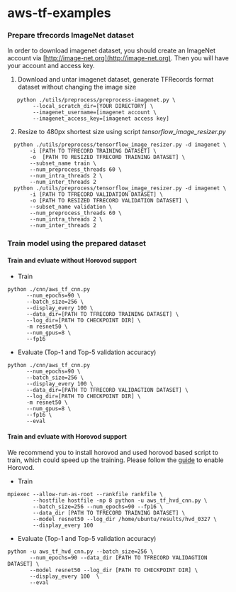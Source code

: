 # aws-tf-examples
### Prepare tfrecords ImageNet dataset
In order to download imagenet dataset, you should create an ImageNet account via [http://image-net.org](http://image-net.org). Then you will have your account and access key.

1. Download and untar imagenet dataset, generate TFRecords format dataset without changing the image size <br>
```
   python ./utils/preprocess/preprocess-imagenet.py \
        --local_scratch_dir=[YOUR DIRECTORY] \
        --imagenet_username=[imagenet account \
        --imagenet_access_key=[imagenet access key]
```
2. Resize to 480px shortest size using script *tensorflow_image_resizer.py*

```
  python ./utils/preprocess/tensorflow_image_resizer.py -d imagenet \
       -i [PATH TO TFRECORD TRAINING DATASET] \
       -o  [PATH TO RESIZED TFRECORD TRAINING DATASET] \
       --subset_name train \
       --num_preprocess_threads 60 \
       --num_intra_threads 2 \
       --num_inter_threads 2
  python ./utils/preprocess/tensorflow_image_resizer.py -d imagenet \
       -i [PATH TO TFRECORD VALIDATION DATASET] \
       -o [PATH TO RESIZED TFRECORD VALIDATION DATASET] \
       --subset_name validation \
       --num_preprocess_threads 60 \
       --num_intra_threads 2 \
       --num_inter_threads 2
```


### Train model using the prepared dataset

#### Train and evluate without Horovod support
-  Train
```
python ./cnn/aws_tf_cnn.py
      --num_epochs=90 \
      --batch_size=256 \
      --display_every 100 \
      --data_dir=[PATH TO TFRECORD TRAINING DATASET] \
      --log_dir=[PATH TO CHECKPOINT DIR] \
      -m resnet50 \
      --num_gpus=8 \
      --fp16
```
- Evaluate (Top-1 and Top-5 validation accuracy)
```
python ./cnn/aws_tf_cnn.py
      --num_epochs=90 \
      --batch_size=256 \
      --display_every 100 \
      --data_dir=[PATH TO TFRECORD VALIDAGTION DATASET] \
      --log_dir=[PATH TO CHECKPOINT DIR] \
      -m resnet50 \
      --num_gpus=8 \
      --fp16 \
      --eval
```

#### Train and evluate with Horovod support
We recommend you to install horovod and used horovod based script to train, which could speed up the training. Please follow the [guide](https://github.com/uber/horovod/blob/master/docs/gpus.md) to enable Horovod.

- Train
```
mpiexec --allow-run-as-root --rankfile rankfile \
        --hostfile hostfile -np 8 python -u aws_tf_hvd_cnn.py \
        --batch_size=256 --num_epochs=90 --fp16 \
        --data_dir [PATH TO TFRECORD TRAINING DATASET] \
        --model resnet50 --log_dir /home/ubuntu/results/hvd_0327 \
        --display_every 100
```

- Evaluate (Top-1 and Top-5 validation accuracy)
```
python -u aws_tf_hvd_cnn.py --batch_size=256 \
       --num_epochs=90 --data_dir [PATH TO TFRECORD VALIDAGTION DATASET] \
       --model resnet50 --log_dir [PATH TO CHECKPOINT DIR] \
       --display_every 100  \
       --eval
```